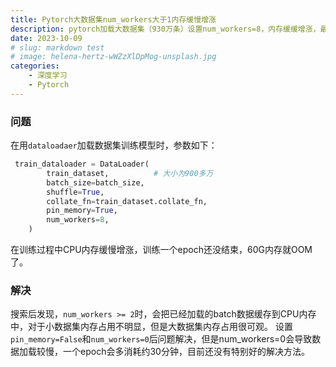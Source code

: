 ```yaml
---
title: Pytorch大数据集num_workers大于1内存缓慢增涨
description: pytorch加载大数据集（930万条）设置num_workers=8，内存缓缓增涨，最后OOM
date: 2023-10-09
# slug: markdown test
# image: helena-hertz-wWZzXlDpMog-unsplash.jpg
categories:
    - 深度学习
    - Pytorch
---
```

### 问题
在用`dataloadaer`加载数据集训练模型时，参数如下：
```python 
 train_dataloader = DataLoader(
        train_dataset,          # 大小为900多万
        batch_size=batch_size,  
        shuffle=True,
        collate_fn=train_dataset.collate_fn,
        pin_memory=True,
        num_workers=8,  
    )
```
在训练过程中CPU内存缓慢增涨，训练一个epoch还没结束，60G内存就OOM了。 

### 解决
搜索后发现，`num_workers >= 2`时，会把已经加载的batch数据缓存到CPU内存中，对于小数据集内存占用不明显，但是大数据集内存占用很可观。
设置`pin_memory=False`和`num_workers=0`后问题解决，但是num_workers=0会导致数据加载较慢，一个epoch会多消耗约30分钟，目前还没有特别好的解决方法。
